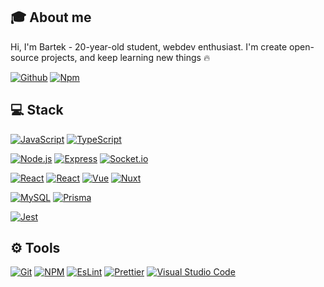 <!-- <p align="center">
  <img src="https://avatars.githubusercontent.com/u/67923777" alt="akcyp avatar">
</p> -->

## 🎓 About me

Hi, I'm Bartek - 20-year-old student, webdev enthusiast.
I'm create open-source projects, and keep learning new things 🔥

[![Github](https://img.shields.io/badge/-Github-181717?style=for-the-badge&logo=github)](https://github.com/akcyp)
[![Npm](https://img.shields.io/badge/-NPM-CB3837?style=for-the-badge&logo=npm)](https://www.npmjs.com/~akcyp)

## 💻 Stack

[![JavaScript](https://img.shields.io/badge/-JavaScript-F7DF1E?style=for-the-badge&logo=javascript&logoColor=black)](https://github.com/akcyp)
[![TypeScript](https://img.shields.io/badge/-TypeScript-3178C6?style=for-the-badge&logo=typescript&logoColor=white)](https://github.com/akcyp)

[![Node.js](https://img.shields.io/badge/-Node.Js-339933?style=for-the-badge&logo=node-dot-js&logoColor=white)](https://github.com/akcyp)
[![Express](https://img.shields.io/badge/-Express-000000?style=for-the-badge&logo=express)](https://github.com/akcyp)
[![Socket.io](https://img.shields.io/badge/-Socket.io-010101?style=for-the-badge&logo=socket-dot-io)](https://github.com/akcyp)

[![React](https://img.shields.io/badge/-Jamstack-F0047F?style=for-the-badge&logo=jamstack)](https://github.com/akcyp)
[![React](https://img.shields.io/badge/-React-61DAFB?style=for-the-badge&logo=react&logoColor=black)](https://github.com/akcyp)
[![Vue](https://img.shields.io/badge/-Vue-4FC08D?style=for-the-badge&logo=vue-dot-js&logoColor=white)](https://github.com/akcyp)
[![Nuxt](https://img.shields.io/badge/-Nuxt-00C58E?style=for-the-badge&logo=nuxt-dot-js&logoColor=white)](https://github.com/akcyp)

[![MySQL](https://img.shields.io/badge/MySQL-white?style=for-the-badge&logo=mysql&logoColor=black)](https://github.com/akcyp)
[![Prisma](https://img.shields.io/badge/Prisma-2D3748?style=for-the-badge&logo=prisma)](https://github.com/akcyp)

[![Jest](https://img.shields.io/badge/Jest-C21325?style=for-the-badge&logo=jest)](https://github.com/akcyp)


## ⚙️ Tools

[![Git](https://img.shields.io/badge/-Git-F05032?style=for-the-badge&logo=git&logoColor=white)](https://github.com/akcyp)
[![NPM](https://img.shields.io/badge/-Npm-CB3837?style=for-the-badge&logo=npm)](https://github.com/akcyp)
[![EsLint](https://img.shields.io/badge/-Eslint-4B32C3?style=for-the-badge&logo=eslint)](https://github.com/akcyp)
[![Prettier](https://img.shields.io/badge/-Prettier-F7B93E?style=for-the-badge&logo=prettier&logoColor=black)](https://github.com/akcyp)
[![Visual Studio Code](https://img.shields.io/badge/-Visual_Studio_Code-007ACC?style=for-the-badge&logo=visual-studio-code)](https://github.com/akcyp)
